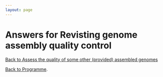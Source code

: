 ```yaml
---
layout: page
---
```


# Answers for Revisting genome assembly quality control

[Back to Assess the quality of some other (provided) assembled genomes]({{site.baseurl}}/modules/sequence-analysis/check-qc)

[Back to Programme]({{site.baseurl}}/modules/sequence-analysis/programme/).


